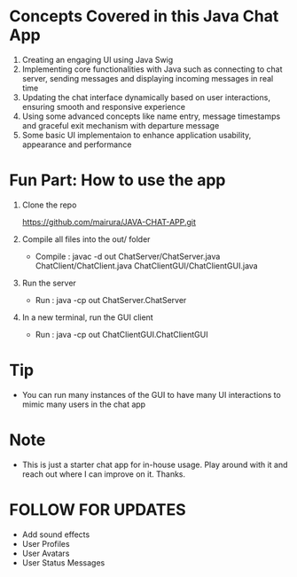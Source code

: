 # Concepts Covered in this Java Chat App

1. Creating an engaging UI using Java Swig
2. Implementing core functionalities with Java such as connecting to chat server, sending messages and displaying incoming messages in real time
3. Updating the chat interface dynamically based on user interactions, ensuring smooth and responsive experience
4. Using some advanced concepts like name entry, message timestamps and graceful exit mechanism with departure message
5. Some basic UI implementaion to enhance application usability, appearance and performance

# Fun Part: How to use the app
1. Clone the repo

   https://github.com/mairura/JAVA-CHAT-APP.git

2. Compile all files into the out/ folder
   
    - Compile : javac -d out ChatServer/ChatServer.java ChatClient/ChatClient.java ChatClientGUI/ChatClientGUI.java

3. Run the server
   
     - Run : java -cp out ChatServer.ChatServer
       
4. In a new terminal, run the GUI client

     - Run : java -cp out ChatClientGUI.ChatClientGUI

# Tip
- You can run many instances of the GUI to have many UI interactions to mimic many users in the chat app

# Note
- This is just a starter chat app for in-house usage. Play around with it and reach out where I can improve on it. Thanks.

# FOLLOW FOR UPDATES
- Add sound effects
- User Profiles
- User Avatars
- User Status Messages



         
